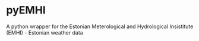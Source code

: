 # pyEMHI
A python wrapper for the Estonian Meterological and Hydrological Insistitute (EMHI) - Estonian weather data
